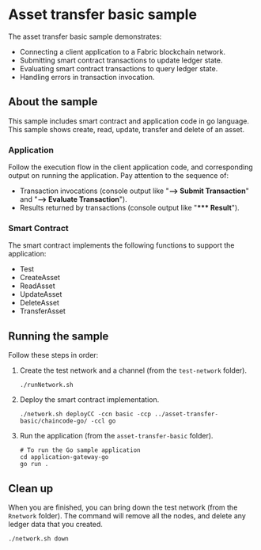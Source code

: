 # Asset transfer basic sample

The asset transfer basic sample demonstrates:

- Connecting a client application to a Fabric blockchain network.
- Submitting smart contract transactions to update ledger state.
- Evaluating smart contract transactions to query ledger state.
- Handling errors in transaction invocation.

## About the sample

This sample includes smart contract and application code in go language. This sample shows create, read, update, transfer and delete of an asset.

### Application

Follow the execution flow in the client application code, and corresponding output on running the application. Pay attention to the sequence of:

- Transaction invocations (console output like "**--> Submit Transaction**" and "**--> Evaluate Transaction**").
- Results returned by transactions (console output like "**\*\*\* Result**").

### Smart Contract

The smart contract implements the following functions to support the application:

- Test
- CreateAsset
- ReadAsset
- UpdateAsset
- DeleteAsset
- TransferAsset

## Running the sample

Follow these steps in order:

1. Create the test network and a channel (from the `test-network` folder).
   ```
   ./runNetwork.sh
   ```

1. Deploy the smart contract implementation.
   ```
   ./network.sh deployCC -ccn basic -ccp ../asset-transfer-basic/chaincode-go/ -ccl go
   ```

1. Run the application (from the `asset-transfer-basic` folder).
   ```
   # To run the Go sample application
   cd application-gateway-go
   go run .
   ```

## Clean up

When you are finished, you can bring down the test network (from the `Rnetwork` folder). The command will remove all the nodes, and delete any ledger data that you created.

```
./network.sh down
```